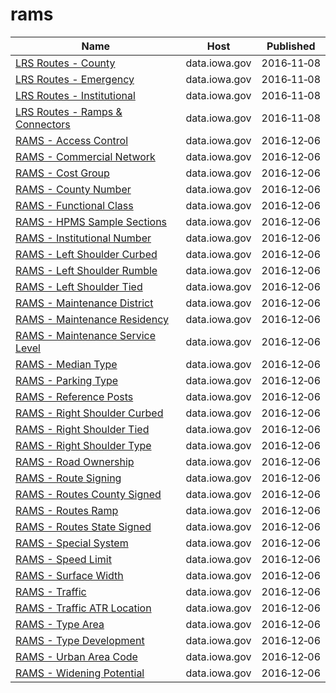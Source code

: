 # rams

Name | Host | Published
---- | ---- | ---------
[LRS Routes - County](../datasets/mbr3-g4z3.md) | data.iowa.gov | 2016&#x2011;11&#x2011;08
[LRS Routes - Emergency](../datasets/gr4b-twgm.md) | data.iowa.gov | 2016&#x2011;11&#x2011;08
[LRS Routes - Institutional](../datasets/puz7-2jji.md) | data.iowa.gov | 2016&#x2011;11&#x2011;08
[LRS Routes - Ramps & Connectors](../datasets/tjiu-7wn5.md) | data.iowa.gov | 2016&#x2011;11&#x2011;08
[RAMS - Access Control](../datasets/9ehx-738h.md) | data.iowa.gov | 2016&#x2011;12&#x2011;06
[RAMS - Commercial Network](../datasets/8k78-g739.md) | data.iowa.gov | 2016&#x2011;12&#x2011;06
[RAMS - Cost Group](../datasets/py72-ecd2.md) | data.iowa.gov | 2016&#x2011;12&#x2011;06
[RAMS - County Number](../datasets/qekk-46ub.md) | data.iowa.gov | 2016&#x2011;12&#x2011;06
[RAMS - Functional Class](../datasets/czu8-fwef.md) | data.iowa.gov | 2016&#x2011;12&#x2011;06
[RAMS - HPMS Sample Sections](../datasets/csec-w5z4.md) | data.iowa.gov | 2016&#x2011;12&#x2011;06
[RAMS - Institutional Number](../datasets/mdc9-qh2x.md) | data.iowa.gov | 2016&#x2011;12&#x2011;06
[RAMS - Left Shoulder Curbed](../datasets/4hd4-c29b.md) | data.iowa.gov | 2016&#x2011;12&#x2011;06
[RAMS - Left Shoulder Rumble](../datasets/yba6-3ftt.md) | data.iowa.gov | 2016&#x2011;12&#x2011;06
[RAMS - Left Shoulder Tied](../datasets/bqgj-ke6w.md) | data.iowa.gov | 2016&#x2011;12&#x2011;06
[RAMS - Maintenance District](../datasets/tyzc-tyap.md) | data.iowa.gov | 2016&#x2011;12&#x2011;06
[RAMS - Maintenance Residency](../datasets/5fbb-kt2v.md) | data.iowa.gov | 2016&#x2011;12&#x2011;06
[RAMS - Maintenance Service Level](../datasets/rbmw-rtie.md) | data.iowa.gov | 2016&#x2011;12&#x2011;06
[RAMS - Median Type](../datasets/5yhi-c5xp.md) | data.iowa.gov | 2016&#x2011;12&#x2011;06
[RAMS - Parking Type](../datasets/6jbr-t2z7.md) | data.iowa.gov | 2016&#x2011;12&#x2011;06
[RAMS - Reference Posts](../datasets/vitm-v5aq.md) | data.iowa.gov | 2016&#x2011;12&#x2011;06
[RAMS - Right Shoulder Curbed](../datasets/rq8p-pukd.md) | data.iowa.gov | 2016&#x2011;12&#x2011;06
[RAMS - Right Shoulder Tied](../datasets/mmda-skkx.md) | data.iowa.gov | 2016&#x2011;12&#x2011;06
[RAMS - Right Shoulder Type](../datasets/937i-4pz9.md) | data.iowa.gov | 2016&#x2011;12&#x2011;06
[RAMS - Road Ownership](../datasets/4fpq-c8sw.md) | data.iowa.gov | 2016&#x2011;12&#x2011;06
[RAMS - Route Signing](../datasets/nh99-8qjz.md) | data.iowa.gov | 2016&#x2011;12&#x2011;06
[RAMS - Routes County Signed](../datasets/4wsj-b7h8.md) | data.iowa.gov | 2016&#x2011;12&#x2011;06
[RAMS - Routes Ramp](../datasets/3wuy-niad.md) | data.iowa.gov | 2016&#x2011;12&#x2011;06
[RAMS - Routes State Signed](../datasets/tghh-ypay.md) | data.iowa.gov | 2016&#x2011;12&#x2011;06
[RAMS - Special System](../datasets/6e55-5s48.md) | data.iowa.gov | 2016&#x2011;12&#x2011;06
[RAMS - Speed Limit](../datasets/gvch-5jxi.md) | data.iowa.gov | 2016&#x2011;12&#x2011;06
[RAMS - Surface Width](../datasets/6h43-35jm.md) | data.iowa.gov | 2016&#x2011;12&#x2011;06
[RAMS - Traffic](../datasets/xn57-w4cv.md) | data.iowa.gov | 2016&#x2011;12&#x2011;06
[RAMS - Traffic ATR Location](../datasets/iben-kk8i.md) | data.iowa.gov | 2016&#x2011;12&#x2011;06
[RAMS - Type Area](../datasets/t9jw-b86v.md) | data.iowa.gov | 2016&#x2011;12&#x2011;06
[RAMS - Type Development](../datasets/gtae-77t4.md) | data.iowa.gov | 2016&#x2011;12&#x2011;06
[RAMS - Urban Area Code](../datasets/8jn5-wpse.md) | data.iowa.gov | 2016&#x2011;12&#x2011;06
[RAMS - Widening Potential](../datasets/tsau-bwnw.md) | data.iowa.gov | 2016&#x2011;12&#x2011;06

